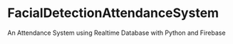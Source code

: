 # FacialDetectionAttendanceSystem
 An Attendance System using Realtime Database with Python and Firebase
